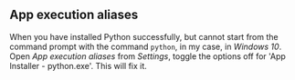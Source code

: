 ## App execution aliases

When you have installed Python successfully, but cannot start from the command prompt with the command `python`, in my case, in *Windows 10*. Open *App execution aliases* from *Settings*, toggle the options off for 'App Installer - python.exe'. This will fix it.